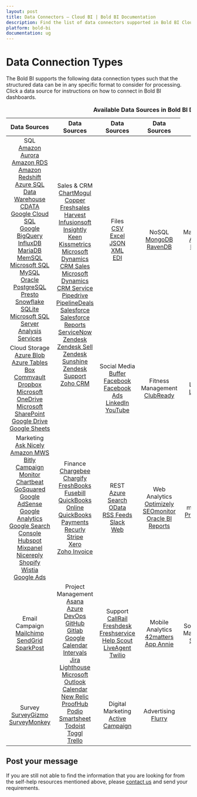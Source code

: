 ```yaml
---
layout: post
title: Data Connectors – Cloud BI | Bold BI Documentation
description: Find the list of data connectors supported in Bold BI Cloud. It includes files, databases, web-based data sources and more.
platform: bold-bi
documentation: ug
---
```


# Data Connection Types

The Bold BI supports the following data connection types such that the structured data can be in any specific format to consider for processing. Click a data source for instructions on how to connect in Bold BI dashboards.

<meta charset="utf-8"/>
<table>
  <caption style="font-size: 16px; font-weight: bold">
    Available Data Sources in Bold BI Dashboard
  </caption>
  <thead>
    <tr>
      <th scope="col">Data Sources</th>
      <th scope="col">Data Sources</th>
      <th scope="col">Data Sources</th>
      <th scope="col">Data Sources</th>
    </tr>
  </thead>
  <tbody>
    <tr>
        <td align="center">SQL
            <br> <a href="/cloud-bi/working-with-data-source/data-connectors/amazon-aurora/"> Amazon Aurora</a>  
            <br> <a href="/cloud-bi/working-with-data-source/data-connectors/amazon-rds/"> Amazon RDS</a>
            <br> <a href="/cloud-bi/working-with-data-source/data-connectors/amazon-redshift/"> Amazon Redshift</a>
            <br> <a href="/cloud-bi/working-with-data-source/data-connectors/azure-sql-data-warehouse/"> Azure SQL Data Warehouse</a>
            <br> <a href="/cloud-bi/working-with-data-source/data-connectors/cdata/"> CDATA</a>
            <br> <a href="/cloud-bi/working-with-data-source/data-connectors/google-cloud-sql/"> Google Cloud SQL</a>
            <br> <a href="/cloud-bi/working-with-data-source/data-connectors/google-bigquery/"> Google BigQuery</a>
            <br> <a href="/cloud-bi/working-with-data-source/data-connectors/influxdb/"> InfluxDB</a>
            <br> <a href="/cloud-bi/working-with-data-source/data-connectors/mariadb/"> MariaDB</a>
            <br> <a href="/cloud-bi/working-with-data-source/data-connectors/memsql/"> MemSQL</a>
            <br> <a href="/cloud-bi/working-with-data-source/data-connectors/sql-data-source/"> Microsoft SQL</a>
            <br> <a href="/cloud-bi/working-with-data-source/data-connectors/mysql/"> MySQL</a>
            <br> <a href="/cloud-bi/working-with-data-source/data-connectors/oracle/"> Oracle</a>
            <br> <a href="/cloud-bi/working-with-data-source/data-connectors/postgresql/"> PostgreSQL</a>
            <br> <a href="/cloud-bi/working-with-data-source/data-connectors/presto/"> Presto</a>
            <br> <a href="/cloud-bi/working-with-data-source/data-connectors/snowflake/"> Snowflake</a>
            <br> <a href="/cloud-bi/working-with-data-source/data-connectors/sqlite/"> SQLite</a>  
            <br> <a href="/cloud-bi/working-with-data-source/data-connectors/ssas/"> Microsoft SQL Server Analysis Services</a>
        </td>
        <td align="center" rowspan="2">Sales & CRM
            <br> <a href="/cloud-bi/working-with-data-source/data-connectors/chart-mogul/"> ChartMogul</a>
            <br> <a href="/cloud-bi/working-with-data-source/data-connectors/copper/"> Copper</a>
            <br> <a href="/cloud-bi/working-with-data-source/data-connectors/freshsales/"> Freshsales</a>
            <br> <a href="/cloud-bi/working-with-data-source/data-connectors/harvest/"> Harvest</a>
            <br> <a href="/cloud-bi/working-with-data-source/data-connectors/infusionsoft/"> Infusionsoft</a>
            <br> <a href="/cloud-bi/working-with-data-source/data-connectors/insightly/"> Insightly</a>
            <br> <a href="/cloud-bi/working-with-data-source/data-connectors/keen/"> Keen</a>
            <br> <a href="/cloud-bi/working-with-data-source/data-connectors/kissmetrics/"> Kissmetrics</a>
            <br> <a href="/cloud-bi/working-with-data-source/data-connectors/microsoft-dynamics-crm/"> Microsoft Dynamics CRM Sales</a>
            <br> <a href="/cloud-bi/working-with-data-source/data-connectors/microsoft-dynamics-crm/"> Microsoft Dynamics CRM Service</a>
            <br> <a href="/cloud-bi/working-with-data-source/data-connectors/pipedrive/"> Pipedrive</a>
            <br> <a href="/cloud-bi/working-with-data-source/data-connectors/pipeline-deals/"> PipelineDeals</a>
            <br> <a href="/cloud-bi/working-with-data-source/data-connectors/salesforce/"> Salesforce</a>
            <br> <a href="/cloud-bi/working-with-data-source/data-connectors/salesforce-reports/"> Salesforce Reports</a>
            <br> <a href="/cloud-bi/working-with-data-source/data-connectors/servicenow/"> ServiceNow</a>
            <br> <a href="/cloud-bi/working-with-data-source/data-connectors/zendesk/"> Zendesk</a>
            <br> <a href="/cloud-bi/working-with-data-source/data-connectors/zendesk-sell/"> Zendesk Sell</a>
			<br> <a href="/cloud-bi/working-with-data-source/data-connectors/zendesk-sunshine/"> Zendesk Sunshine</a>
			<br> <a href="/cloud-bi/working-with-data-source/data-connectors/zendesk-support/"> Zendesk Support</a>
            <br> <a href="/cloud-bi/working-with-data-source/data-connectors/zohocrm/"> Zoho CRM</a>
        </td>
        <td align="center">Files
            <br> <a href="/cloud-bi/working-with-data-source/data-connectors/files/"> CSV</a>
            <br> <a href="/cloud-bi/working-with-data-source/data-connectors/excel/"> Excel</a>
            <br> <a href="/cloud-bi/working-with-data-source/data-connectors/files/"> JSON</a>
            <br> <a href="/cloud-bi/working-with-data-source/data-connectors/files/"> XML</a>
            <br> <a href="/cloud-bi/working-with-data-source/data-connectors/edi/"> EDI</a>
        </td>
        <td align="center">NoSQL
            <br> <a href="/cloud-bi/working-with-data-source/data-connectors/mongodb/"> MongoDB</a>
			<br> <a href="/cloud-bi/working-with-data-source/data-connectors/ravendb/"> RavenDB</a>
        </td>
		<td align="center">Management
            <br> <a href="/cloud-bi/working-with-data-source/data-connectors/appfolio/"> AppFolio</a>
            <br> <a href="/cloud-bi/working-with-data-source/data-connectors/nutshell/"> Nutshell</a>
        </td>
    </tr>
    <tr>
        <td align="center">Cloud Storage
            <br> <a href="/cloud-bi/working-with-data-source/data-connectors/azure-blob/"> Azure Blob</a>
			<br> <a href="/cloud-bi/working-with-data-source/data-connectors/azure-tables/"> Azure Tables</a>
            <br> <a href="/cloud-bi/working-with-data-source/data-connectors/box/"> Box</a>
			<br> <a href="/cloud-bi/working-with-data-source/data-connectors/commvault/"> Commvault</a>
            <br> <a href="/cloud-bi/working-with-data-source/data-connectors/dropbox/"> Dropbox</a>
            <br> <a href="/cloud-bi/working-with-data-source/data-connectors/ms-one-drive/"> Microsoft OneDrive</a>
            <br> <a href="/cloud-bi/working-with-data-source/data-connectors/ms-sharepoint/"> Microsoft SharePoint</a>
            <br> <a href="/cloud-bi/working-with-data-source/data-connectors/google-drive/"> Google Drive</a>
			<br> <a href="/cloud-bi/working-with-data-source/data-connectors/google-sheets/"> Google Sheets</a>
        </td>
        <td align="center">Social Media
            <br> <a href="/cloud-bi/working-with-data-source/data-connectors/buffer/"> Buffer</a>
			<br> <a href="/cloud-bi/working-with-data-source/data-connectors/facebook/"> Facebook</a>
			<br> <a href="/cloud-bi/working-with-data-source/data-connectors/facebook-ads/"> Facebook Ads</a>
            <br> <a href="/cloud-bi/working-with-data-source/data-connectors/linkedin/"> LinkedIn</a>
            <br> <a href="/cloud-bi/working-with-data-source/data-connectors/youtube/"> YouTube</a>
        </td>
		<td align="center">Fitness Management
            <br> <a href="/cloud-bi/working-with-data-source/data-connectors/clubready/"> ClubReady</a>
        </td>
		<td align="center">Learning
            <br> <a href="/cloud-bi/working-with-data-source/data-connectors/lessonly/"> Lessonly</a>
        </td>
        <td align="center">Web Management
            <br> <a href="/cloud-bi/working-with-data-source/data-connectors/wordpress/"> WordPress</a>
        </td>
		<td align="center"> Forms
            <br> <a href="/cloud-bi/working-with-data-source/data-connectors/gravity-forms/"> GravityForms</a>
        </td>
    </tr>
    <tr>
        <td align="center">Marketing
            <br> <a href="/cloud-bi/working-with-data-source/data-connectors/ask-nicely/"> Ask Nicely</a>
			<br> <a href="/cloud-bi/working-with-data-source/data-connectors/amazon-mws/"> Amazon MWS</a>
            <br> <a href="/cloud-bi/working-with-data-source/data-connectors/bitly/"> Bitly</a>
            <br> <a href="/cloud-bi/working-with-data-source/data-connectors/campaign-monitor/"> Campaign Monitor</a>
            <br> <a href="/cloud-bi/working-with-data-source/data-connectors/chart-beat/"> Chartbeat</a>
            <br> <a href="/cloud-bi/working-with-data-source/data-connectors/go-squared/"> GoSquared</a>
            <br> <a href="/cloud-bi/working-with-data-source/data-connectors/google-adsense/"> Google AdSense</a>
            <br> <a href="/cloud-bi/working-with-data-source/data-connectors/google-analytics/"> Google Analytics</a>
            <br> <a href="/cloud-bi/working-with-data-source/data-connectors/google-search-console/"> Google Search Console</a>
			<br> <a href="/cloud-bi/working-with-data-source/data-connectors/hubspot/"> Hubspot</a>
            <br> <a href="/cloud-bi/working-with-data-source/data-connectors/mix-panel/"> Mixpanel</a>
            <br> <a href="/cloud-bi/working-with-data-source/data-connectors/nicereply/"> Nicereply</a>
			<br> <a href="/cloud-bi/working-with-data-source/data-connectors/shopify/"> Shopify</a>
            <br> <a href="/cloud-bi/working-with-data-source/data-connectors/wistia/"> Wistia</a>
			<br> <a href="/cloud-bi/working-with-data-source/data-connectors/google-ads/"> Google Ads</a>
        </td>
        <td align="center">Finance
            <br> <a href="/cloud-bi/working-with-data-source/data-connectors/chargebee/"> Chargebee</a>
            <br> <a href="/cloud-bi/working-with-data-source/data-connectors/chargify/"> Chargify</a>
            <br> <a href="/cloud-bi/working-with-data-source/data-connectors/freshbooks/"> FreshBooks</a>
            <br> <a href="/cloud-bi/working-with-data-source/data-connectors/fusebill/"> Fusebill</a>
			<br> <a href="/cloud-bi/working-with-data-source/data-connectors/quickbooks-online/"> QuickBooks Online</a>
			<br> <a href="/cloud-bi/working-with-data-source/data-connectors/quickbooks-payments/"> QuickBooks Payments</a>
            <br> <a href="/cloud-bi/working-with-data-source/data-connectors/recurly/"> Recurly</a>
            <br> <a href="/cloud-bi/working-with-data-source/data-connectors/stripe/"> Stripe</a>
			<br> <a href="/cloud-bi/working-with-data-source/data-connectors/xero/"> Xero</a>
			<br> <a href="/cloud-bi/working-with-data-source/data-connectors/zoho-invoice/"> Zoho Invoice</a>
        </td>
        <td align="center">REST
		    <br> <a href="/cloud-bi/working-with-data-source/data-connectors/azure-search/"> Azure Search</a>
            <br> <a href="/cloud-bi/working-with-data-source/data-connectors/odata/"> OData</a>
            <br> <a href="/cloud-bi/working-with-data-source/data-connectors/rss-feeds/"> RSS Feeds</a>
			<br> <a href="/cloud-bi/working-with-data-source/data-connectors/slack/"> Slack</a>
            <br> <a href="/cloud-bi/working-with-data-source/data-connectors/restful-web-services/"> Web</a>
        </td>
        <td align="center">Web Analytics
            <br> <a href="/cloud-bi/working-with-data-source/data-connectors/optimizely/"> Optimizely</a>
            <br> <a href="/cloud-bi/working-with-data-source/data-connectors/seomonitor/"> SEOmonitor</a>
            <br> <a href="/cloud-bi/working-with-data-source/data-connectors/oracle-bi-reports/"> Oracle BI Reports</a>
        </td>
		<td align="center">Data monitoring
            <br> <a href="/cloud-bi/working-with-data-source/data-connectors/prometheus/"> Prometheus</a>
        </td>
    </tr>
    <tr>
        <td align="center">Email Campaign
            <br> <a href="/cloud-bi/working-with-data-source/data-connectors/mailchimp/"> Mailchimp</a>
            <br> <a href="/cloud-bi/working-with-data-source/data-connectors/send-grid/"> SendGrid</a>
            <br> <a href="/cloud-bi/working-with-data-source/data-connectors/sparkpost/"> SparkPost</a>
        </td>
        <td align="center" rowspan="2">Project Management
            <br> <a href="/cloud-bi/working-with-data-source/data-connectors/asana/"> Asana</a>
            <br> <a href="/cloud-bi/working-with-data-source/data-connectors/azure-devops/"> Azure DevOps</a>
            <br> <a href="/cloud-bi/working-with-data-source/data-connectors/github/"> GitHub</a>
            <br> <a href="/cloud-bi/working-with-data-source/data-connectors/gitlab/"> Gitlab</a>
            <br> <a href="/cloud-bi/working-with-data-source/data-connectors/google-calendar/"> Google Calendar</a>
            <br> <a href="/cloud-bi/working-with-data-source/data-connectors/intervals/"> Intervals</a>
            <br> <a href="/cloud-bi/working-with-data-source/data-connectors/jira/"> Jira</a>
            <br> <a href="/cloud-bi/working-with-data-source/data-connectors/lighthouse/"> Lighthouse</a>
            <br> <a href="/cloud-bi/working-with-data-source/data-connectors/outlook-calendar/"> Microsoft Outlook Calendar</a>
            <br> <a href="/cloud-bi/working-with-data-source/data-connectors/new-relic/"> New Relic</a>
			<br> <a href="/cloud-bi/working-with-data-source/data-connectors/proofhub/"> ProofHub</a>
			<br> <a href="/cloud-bi/working-with-data-source/data-connectors/podio/"> Podio</a>
            <br> <a href="/cloud-bi/working-with-data-source/data-connectors/smartsheet/"> Smartsheet</a>
            <br> <a href="/cloud-bi/working-with-data-source/data-connectors/todoist/"> Todoist</a>
            <br> <a href="/cloud-bi/working-with-data-source/data-connectors/toggl/"> Toggl</a>
			<br> <a href="/cloud-bi/working-with-data-source/data-connectors/trello/"> Trello</a>
        </td>
        <td align="center">Support
            <br> <a href="/cloud-bi/working-with-data-source/data-connectors/callrail/"> CallRail</a>
            <br> <a href="/cloud-bi/working-with-data-source/data-connectors/freshdesk/"> Freshdesk</a>
            <br> <a href="/cloud-bi/working-with-data-source/data-connectors/freshservice/"> Freshservice</a>
            <br> <a href="/cloud-bi/working-with-data-source/data-connectors/help-scout/"> Help Scout</a>
            <br> <a href="/cloud-bi/working-with-data-source/data-connectors/live-agent/"> LiveAgent</a>
            <br> <a href="/cloud-bi/working-with-data-source/data-connectors/twilio/"> Twilio</a>
        </td>
        <td align="center">Mobile Analytics
            <br> <a href="/cloud-bi/working-with-data-source/data-connectors/42matters/"> 42matters</a>
            <br> <a href="/cloud-bi/working-with-data-source/data-connectors/app-annie/"> App Annie</a>
        </td>
		<td align="center">Social Media Management
			<br> <a href="/cloud-bi/working-with-data-source/data-connectors/sendible/"> Sendible</a>           
        </td>
    </tr>
    <tr>
        <td align="center">Survey
            <br> <a href="/cloud-bi/working-with-data-source/data-connectors/survey-gizmo/"> SurveyGizmo</a>
			<br> <a href="/cloud-bi/working-with-data-source/data-connectors/surveymonkey/"> SurveyMonkey</a>
        </td>
        <td align="center">Digital Marketing
            <br> <a href="/cloud-bi/working-with-data-source/data-connectors/activecampaign/"> Active Campaign</a>
        </td>
        <td align="center">Advertising
            <br> <a href="/cloud-bi/working-with-data-source/data-connectors/flurry/"> Flurry</a>
        </td>
    </tr>
  </tbody>
</table>

## Post your message
If you are still not able to find the information that you are looking for from the self-help resources mentioned above, please [contact us](https://www.boldbi.com/support) and send your requirements.